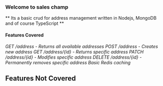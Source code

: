 ### Welcome to sales champ
** Its a basic crud for address management written in Nodejs, MongoDB and of course TypeScript **

#### Features Covered

*GET /address - Returns all available addresses*
*POST /address - Creates new address*
*GET /address/{id} - Returns specific address*
*PATCH /address/{id} - Modifies specific address*
*DELETE /address/{id} - Permanently removes specific address*
*Basic Redis caching*

## Features Not Covered
